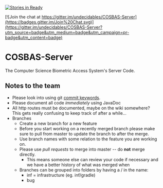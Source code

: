 [![Stories in Ready](https://badge.waffle.io/undecidables/COSBAS-Server.png?label=ready&title=Ready)](https://waffle.io/undecidables/COSBAS-Server)

[![Join the chat at https://gitter.im/undecidables/COSBAS-Server](https://badges.gitter.im/Join%20Chat.svg)](https://gitter.im/undecidables/COSBAS-Server?utm_source=badge&utm_medium=badge&utm_campaign=pr-badge&utm_content=badge)

# COSBAS-Server

The Computer Science Biometric Access System's Server Code.

## Notes to the team
* Please look into using git [commit keywords](https://help.github.com/articles/closing-issues-via-commit-messages/).
* Please document all code *immediately* using JavaDoc
* All http routes must be documented, maybe on the wiki somewhere? This gets really confusing to keep track of after a while...
* Branches
    + Create a new branch for a new feature
    + Before you start working on a recently merged branch please make sure to pull from master to update the branch to after the merge.
    + Use branch names with some relation to the feature you are working on.
    + Please use *pull requests* to merge into master -- do **not** merge directly. 
        - This means someone else can review your code if necessary and we have a better history of what was merged when
    + Branches can be grouped into folders by having  a / in the name:
        - inf = infrastructure  (eg. inf/gradle)
        - bug 

